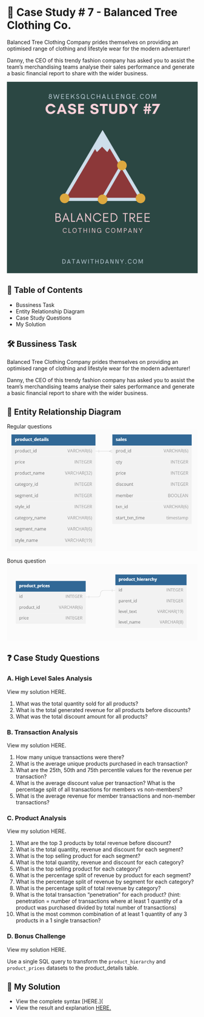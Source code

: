 
# 👕 Case Study # 7 - Balanced Tree Clothing Co.
Balanced Tree Clothing Company prides themselves on providing an optimised range of clothing and lifestyle wear for the modern adventurer!

Danny, the CEO of this trendy fashion company has asked you to assist the team’s merchandising teams analyse their sales performance and generate a basic financial report to share with the wider business.

![pic](https://github.com/HarshaliSonawane-128/SQL-Projects/blob/main/Case%20Study%20.7%20-%20Balanced%20Tree%20Clothing%20Co/7.png)

## 📕 Table of Contents
- Bussiness Task
- Entity Relationship Diagram
- Case Study Questions
- My Solution
## 🛠️ Bussiness Task
Balanced Tree Clothing Company prides themselves on providing an optimised range of clothing and lifestyle wear for the modern adventurer!

Danny, the CEO of this trendy fashion company has asked you to assist the team’s merchandising teams analyse their sales performance and generate a basic financial report to share with the wider business.

## 🔐 Entity Relationship Diagram
Regular questions
![se](https://github.com/HarshaliSonawane-128/SQL-Projects/blob/main/Case%20Study%20.7%20-%20Balanced%20Tree%20Clothing%20Co/ERD.7.1.png)

Bonus question
![sawd](https://github.com/HarshaliSonawane-128/SQL-Projects/blob/main/Case%20Study%20.7%20-%20Balanced%20Tree%20Clothing%20Co/ERD7.2.png)

## ❓ Case Study Questions
### A. High Level Sales Analysis
View my solution HERE.

1. What was the total quantity sold for all products?
2. What is the total generated revenue for all products before discounts?
3. What was the total discount amount for all products?
### B. Transaction Analysis
View my solution HERE.

1. How many unique transactions were there?
2. What is the average unique products purchased in each transaction?
3. What are the 25th, 50th and 75th percentile values for the revenue per transaction?
4. What is the average discount value per transaction?
What is the percentage split of all transactions for members vs non-members?
5. What is the average revenue for member transactions and non-member transactions?
### C. Product Analysis
View my solution HERE.

1. What are the top 3 products by total revenue before discount?
2. What is the total quantity, revenue and discount for each segment?
3. What is the top selling product for each segment?
4. What is the total quantity, revenue and discount for each category?
5. What is the top selling product for each category?
6. What is the percentage split of revenue by product for each segment?
7. What is the percentage split of revenue by segment for each category?
8. What is the percentage split of total revenue by category?
9. What is the total transaction “penetration” for each product? (hint: penetration = number of transactions where at least 1 quantity of a product was purchased divided by total number of transactions)
10. What is the most common combination of at least 1 quantity of any 3 products in a 1 single transaction?

### D. Bonus Challenge
View my solution HERE.

Use a single SQL query to transform the `product_hierarchy` and `product_prices` datasets to the product_details table.

## 🚀 My Solution
- View the complete syntax [HERE.](
- View the result and explanation [HERE.](https://github.com/HarshaliSonawane-128/SQL-Projects/tree/main/Case%20Study%20.7%20-%20Balanced%20Tree%20Clothing%20Co/Solutions)
